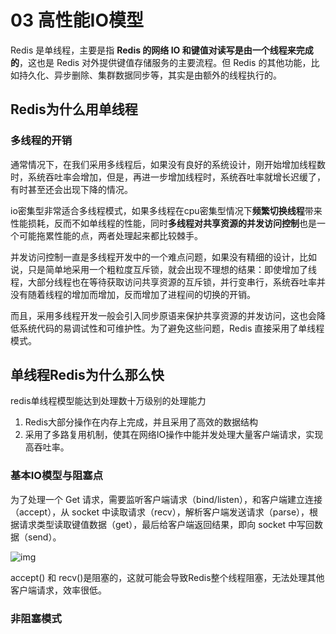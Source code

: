 # 03 高性能IO模型

Redis 是单线程，主要是指 **Redis 的网络 IO 和键值对读写是由一个线程来完成的**，这也是 Redis 对外提供键值存储服务的主要流程。但 Redis 的其他功能，比如持久化、异步删除、集群数据同步等，其实是由额外的线程执行的。

## Redis为什么用单线程

### 多线程的开销

通常情况下，在我们采用多线程后，如果没有良好的系统设计，刚开始增加线程数时，系统吞吐率会增加，但是，再进一步增加线程时，系统吞吐率就增长迟缓了，有时甚至还会出现下降的情况。

io密集型非常适合多线程模式，如果多线程在cpu密集型情况下**频繁切换线程**带来性能损耗，反而不如单线程的性能，同时**多线程对共享资源的并发访问控制**也是一个可能拖累性能的点，两者处理起来都比较棘手。

并发访问控制一直是多线程开发中的一个难点问题，如果没有精细的设计，比如说，只是简单地采用一个粗粒度互斥锁，就会出现不理想的结果：即使增加了线程，大部分线程也在等待获取访问共享资源的互斥锁，并行变串行，系统吞吐率并没有随着线程的增加而增加，反而增加了进程间的切换的开销。

而且，采用多线程开发一般会引入同步原语来保护共享资源的并发访问，这也会降低系统代码的易调试性和可维护性。为了避免这些问题，Redis 直接采用了单线程模式。

## 单线程Redis为什么那么快

redis单线程模型能达到处理数十万级别的处理能力

1. Redis大部分操作在内存上完成，并且采用了高效的数据结构
2. 采用了多路复用机制，使其在网络IO操作中能并发处理大量客户端请求，实现高吞吐率。

### 基本IO模型与阻塞点

为了处理一个 Get 请求，需要监听客户端请求（bind/listen），和客户端建立连接（accept），从 socket 中读取请求（recv），解析客户端发送请求（parse），根据请求类型读取键值数据（get），最后给客户端返回结果，即向 socket 中写回数据（send）。

![img](https://typora-gao-pic.oss-cn-beijing.aliyuncs.com/e18499ab244e4428a0e60b4da6575bc9.jpg)

accept() 和 recv()是阻塞的，这就可能会导致Redis整个线程阻塞，无法处理其他客户端请求，效率很低。

### 非阻塞模式



